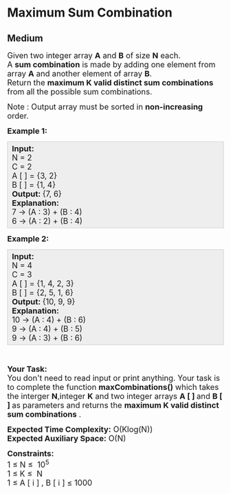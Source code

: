 # Maximum Sum Combination
## Medium
<div class="problems_problem_content__Xm_eO"><p><span style="font-size:18px">Given two integer array <strong>A</strong> and <strong>B</strong> of size <strong>N</strong> each.<br>
A <strong>sum combination</strong> is made by adding one element from array <strong>A</strong> and another element of array <strong>B</strong>.<br>
Return the <strong>maximum K valid distinct sum combinations</strong> from all the possible sum combinations.</span></p>

<p><span style="font-size:18px">Note : Output array must be sorted in <strong>non-increasing</strong> order.</span></p>

<p><span style="font-size:18px"><strong>Example 1:</strong></span></p>

<div style="background: rgb(238, 238, 238); border: 1px solid rgb(204, 204, 204); padding: 5px 10px; --darkreader-inline-bgimage: initial; --darkreader-inline-bgcolor:#222426; --darkreader-inline-border-top:#3e4446; --darkreader-inline-border-right:#3e4446; --darkreader-inline-border-bottom:#3e4446; --darkreader-inline-border-left:#3e4446;"><span style="font-size:18px"><strong>Input:</strong><br>
N = 2<br>
C = 2<br>
A [ ] = {3, 2}<br>
B [ ] = {1, 4}<br>
<strong>Output: </strong>{7, 6}<br>
<strong>Explanation:</strong>&nbsp;<br>
7 -&gt; (A : 3) + (B : 4)<br>
6 -&gt; (A : 2) + (B : 4)</span></div>

<p><span style="font-size:18px"><strong>Example 2:</strong></span></p>

<div style="background: rgb(238, 238, 238); border: 1px solid rgb(204, 204, 204); padding: 5px 10px; --darkreader-inline-bgimage: initial; --darkreader-inline-bgcolor:#222426; --darkreader-inline-border-top:#3e4446; --darkreader-inline-border-right:#3e4446; --darkreader-inline-border-bottom:#3e4446; --darkreader-inline-border-left:#3e4446;"><span style="font-size:18px"><strong>Input:</strong><br>
N = 4<br>
C = 3<br>
A [ ] = {1, 4, 2, 3}<br>
B [ ] = {2, 5, 1, 6}<br>
<strong>Output: </strong>{10, 9, 9}<br>
<strong>Explanation:</strong>&nbsp;<br>
10 -&gt; (A : 4) + (B : 6)<br>
9 -&gt; (A : 4) + (B : 5)<br>
9 -&gt; (A : 3) + (B : 6)</span></div>

<p>&nbsp;</p>

<p><span style="font-size:18px"><strong>Your Task:</strong><br>
You don't need to read input or print anything. Your task is to complete the function <strong>maxCombinations()</strong>&nbsp;which takes the interger <strong>N</strong>,integer <strong>K</strong> and two integer arrays <strong>A&nbsp;[ ] </strong>and <strong>B [ ]&nbsp;</strong>as parameters and returns the <strong>maximum K valid distinct sum combinations</strong> .</span></p>

<p><span style="font-size:18px"><strong>Expected Time Complexity:</strong>&nbsp;O(Klog(N))<br>
<strong>Expected Auxiliary Space:</strong>&nbsp;O(N)</span></p>

<p><span style="font-size:18px"><strong>Constraints:</strong><br>
1 ≤ N ≤&nbsp; 10<sup>5</sup><br>
1 ≤ K&nbsp;≤&nbsp; N<br>
1 ≤ A&nbsp;[ i ] , B&nbsp;[ i ]&nbsp;≤ 1000</span></p>
</div>